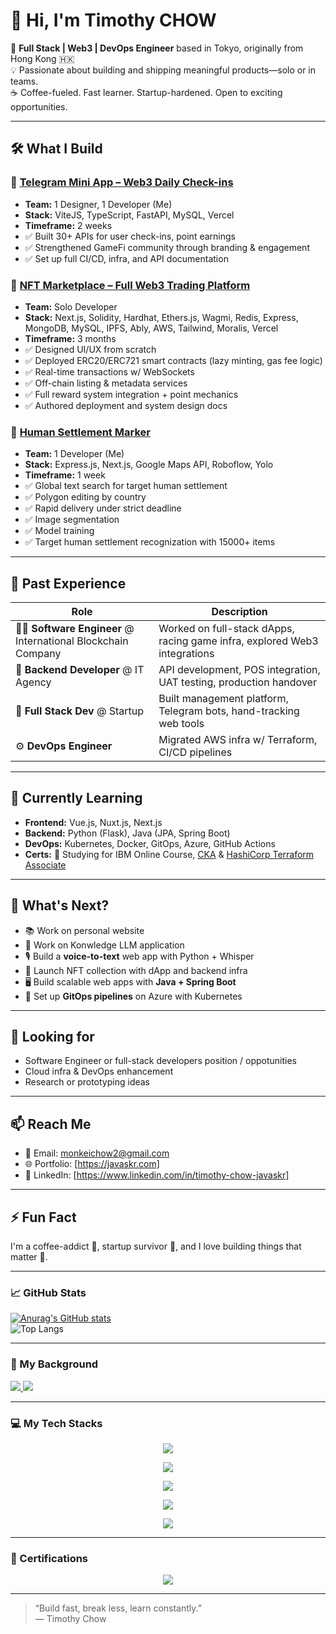 # 👋 Hi, I'm Timothy CHOW

🚀 **Full Stack | Web3 | DevOps Engineer** based in Tokyo, originally from Hong Kong 🇭🇰  
💡 Passionate about building and shipping meaningful products—solo or in teams.  
☕ Coffee-fueled. Fast learner. Startup-hardened. Open to exciting opportunities.

---

## 🛠️ What I Build

### 🧩 [Telegram Mini App – Web3 Daily Check-ins](#)
- **Team:** 1 Designer, 1 Developer (Me)  
- **Stack:** ViteJS, TypeScript, FastAPI, MySQL, Vercel  
- **Timeframe:** 2 weeks  
- ✅ Built 30+ APIs for user check-ins, point earnings  
- ✅ Strengthened GameFi community through branding & engagement  
- ✅ Set up full CI/CD, infra, and API documentation

### 🎨 [NFT Marketplace – Full Web3 Trading Platform](#)
- **Team:** Solo Developer  
- **Stack:** Next.js, Solidity, Hardhat, Ethers.js, Wagmi, Redis, Express, MongoDB, MySQL, IPFS, Ably, AWS, Tailwind, Moralis, Vercel  
- **Timeframe:** 3 months  
- ✅ Designed UI/UX from scratch  
- ✅ Deployed ERC20/ERC721 smart contracts (lazy minting, gas fee logic)  
- ✅ Real-time transactions w/ WebSockets  
- ✅ Off-chain listing & metadata services  
- ✅ Full reward system integration + point mechanics  
- ✅ Authored deployment and system design docs

### 🤖 [Human Settlement Marker](#)
- **Team:** 1 Developer (Me)  
- **Stack:** Express.js, Next.js, Google Maps API, Roboflow, Yolo 
- **Timeframe:** 1 week  
- ✅ Global text search for target human settlement
- ✅ Polygon editing by country  
- ✅ Rapid delivery under strict deadline
- ✅ Image segmentation
- ✅ Model training
- ✅ Target human settlement recognization with 15000+ items

---

## 💼 Past Experience

| Role                        | Description                                                                 |
|-----------------------------|-----------------------------------------------------------------------------|
| 👨‍💻 **Software Engineer** @ International Blockchain Company | Worked on full-stack dApps, racing game infra, explored Web3 integrations |
| 🔧 **Backend Developer** @ IT Agency | API development, POS integration, UAT testing, production handover    |
| 🧠 **Full Stack Dev** @ Startup | Built management platform, Telegram bots, hand-tracking web tools      |
| ⚙️ **DevOps Engineer** | Migrated AWS infra w/ Terraform, CI/CD pipelines                          |

---

## 🌱 Currently Learning

- **Frontend:** Vue.js, Nuxt.js, Next.js
- **Backend:** Python (Flask), Java (JPA, Spring Boot)  
- **DevOps:** Kubernetes, Docker, GitOps, Azure, GitHub Actions  
- **Certs:** 📘 Studying for IBM Online Course, [CKA](https://www.cncf.io/certification/cka/) & [HashiCorp Terraform Associate](https://developer.hashicorp.com/certifications/terraform-associate)

---

## 🚀 What's Next?

- 📚 Work on personal website
- 👾 Work on Konwledge LLM application
- 🎙️ Build a **voice-to-text** web app with Python + Whisper  
- 🧪 Launch NFT collection with dApp and backend infra  
- 🖥️ Build scalable web apps with **Java + Spring Boot**  
- 🔄 Set up **GitOps pipelines** on Azure with Kubernetes  

---

## 🤝 Looking for

- Software Engineer or full-stack developers position / oppotunities
- Cloud infra & DevOps enhancement  
- Research or prototyping ideas
  
---

## 📫 Reach Me

- 📧 Email: [monkeichow2@gmail.com](mailto:monkeichow2@gmail.com)
- 🌐 Portfolio: [https://javaskr.com]
- 💼 LinkedIn: [https://www.linkedin.com/in/timothy-chow-javaskr]

---

## ⚡ Fun Fact

I'm a coffee-addict 🧋, startup survivor 🧠, and I love building things that matter 🚀.

---

### 📈 GitHub Stats

[![Anurag's GitHub stats](https://github-readme-stats.vercel.app/api?username=javaskrskr&show_icons=true&theme=default#gh-light-mode-only)](https://github.com/anuraghazra/github-readme-stats#gh-light-mode-only)  
![Top Langs](https://github-readme-stats.vercel.app/api/top-langs/?username=javaskrskr&layout=compact&theme=dark)

---

### 🧠 My Background

<p align="">
  <a href="https://www.linkedin.com/in/timothy-chow-javaskrr/">
    <img src="https://skillicons.dev/icons?i=linkedin" />
  </a>
  <a href="https://github.com/javaskrskr">
    <img src="https://skillicons.dev/icons?i=github" />
  </a>
</p>

---

### 💻 My Tech Stacks

<p align="center"><a href="https://skillicons.dev"><img src="https://skillicons.dev/icons?i=html,css,javascript,nodejs,postgres,express,react" /></a></p>
<p align="center"><a href="https://skillicons.dev"><img src="https://skillicons.dev/icons?i=ts,mongodb,nestjs,apollo,graphql,redis,py" /></a></p>
<p align="center"><a href="https://skillicons.dev"><img src="https://skillicons.dev/icons?i=bootstrap,redux,tailwind,vite,babel,webpack,vim" /></a></p>
<p align="center"><a href="https://skillicons.dev"><img src="https://skillicons.dev/icons?i=git,bash,powershell,docker,aws,terraform" /></a></p>
<p align="center"><a href="https://skillicons.dev"><img src="https://skillicons.dev/icons?i=vercel,heroku,postman,netlify,firebase,kubernetes" /></a></p>

---

### 📜 Certifications

<p align="center"><img src="https://skillicons.dev/icons?i=aws" /></p>


---

> “Build fast, break less, learn constantly.”  
> — Timothy Chow
